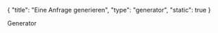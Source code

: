 {
    "title": "Eine Anfrage generieren",
    "type": "generator",
    "static": true
}
 
Generator
